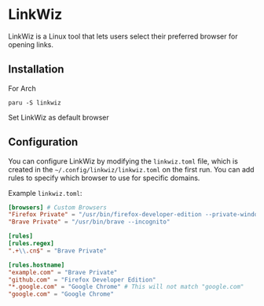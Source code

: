 # LinkWiz

LinkWiz is a Linux tool that lets users select their preferred browser for opening links.

## Installation
For Arch
```
paru -S linkwiz
```
Set LinkWiz as default browser
## Configuration

You can configure LinkWiz by modifying the `linkwiz.toml` file, which is created in the `~/.config/linkwiz/linkwiz.toml` on the first run. You can add rules to specify which browser to use for specific domains.

Example `linkwiz.toml`:
```toml
[browsers] # Custom Browsers
"Firefox Private" = "/usr/bin/firefox-developer-edition --private-window"
"Brave Private" = "/usr/bin/brave --incognito"

[rules]
[rules.regex]
".+\\.cn$" = "Brave Private"

[rules.hostname]
"example.com" = "Brave Private"
"github.com" = "Firefox Developer Edition"
"*.google.com" = "Google Chrome" # This will not match "google.com"
"google.com" = "Google Chrome"
```
